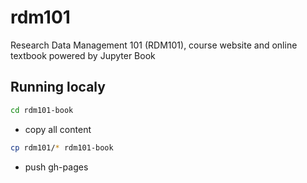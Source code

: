 # rdm101
Research Data Management 101 (RDM101), course website and online textbook powered by Jupyter Book

## Running localy
```bash
cd rdm101-book
```

- copy all content

```bash
cp rdm101/* rdm101-book
```

- push gh-pages

```bash

```
